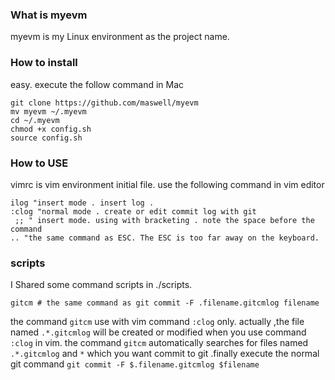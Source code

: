 ### What is myevm

myevm is my Linux environment as the project name.

### How to install 

easy. execute the follow command in Mac 
``` shell
git clone https://github.com/maswell/myevm
mv myevm ~/.myevm
cd ~/.myevm
chmod +x config.sh
source config.sh
```

### How to USE

vimrc is vim environment initial file. use the following command in vim editor 

```vim
ilog "insert mode . insert log .
:clog "normal mode . create or edit commit log with git 
 ;; " insert mode. using with bracketing . note the space before the command
.. "the same command as ESC. The ESC is too far away on the keyboard.
```
### scripts
I Shared some command scripts in ./scripts. 
```shell
gitcm # the same command as git commit -F .filename.gitcmlog filename
```
the command `gitcm` use with vim command `:clog` only. 
actually ,the file named `.*.gitcmlog` will be created or modified when you use command `:clog` in vim. 
the command `gitcm` automatically searches for files named `.*.gitcmlog` and `*` which you want commit to git .finally execute the normal git command `git commit -F $.filename.gitcmlog $filename`



